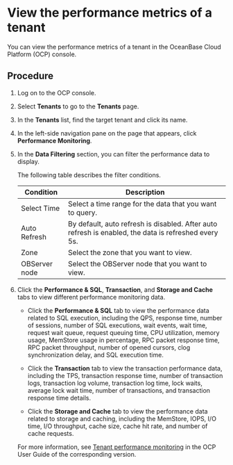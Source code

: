 # View the performance metrics of a tenant

You can view the performance metrics of a tenant in the OceanBase Cloud Platform (OCP) console.

## Procedure

1. Log on to the OCP console.

2. Select **Tenants** to go to the **Tenants** page.

3. In the **Tenants** list, find the target tenant and click its name.

4. In the left-side navigation pane on the page that appears, click **Performance Monitoring**.

5. In the **Data Filtering** section, you can filter the performance data to display.

   The following table describes the filter conditions.

   | **Condition** | **Description** |
   |----------------|-------------------------------------------------------------------------------------------------------------------------------------------------------------------|
   | Select Time | Select a time range for the data that you want to query.  |
   | Auto Refresh | By default, auto refresh is disabled. After auto refresh is enabled, the data is refreshed every 5s.  |
   | Zone | Select the zone that you want to view.  |
   | OBServer node | Select the OBServer node that you want to view.  |

   <!-- ![06091755](https://obbusiness-private.oss-cn-shanghai.aliyuncs.com/doc/img/ocp/401/tenent-performance.png) -->

6. Click the **Performance & SQL**, **Transaction**, and **Storage and Cache** tabs to view different performance monitoring data.

   * Click the **Performance & SQL** tab to view the performance data related to SQL execution, including the QPS, response time, number of sessions, number of SQL executions, wait events, wait time, request wait queue, request queuing time, CPU utilization, memory usage, MemStore usage in percentage, RPC packet response time, RPC packet throughput, number of opened cursors, clog synchronization delay, and SQL execution time.

   * Click the **Transaction** tab to view the transaction performance data, including the TPS, transaction response time, number of transaction logs, transaction log volume, transaction log time, lock waits, average lock wait time, number of transactions, and transaction response time details.

   * Click the **Storage and Cache** tab to view the performance data related to storage and caching, including the MemStore, IOPS, I/O time, I/O throughput, cache size, cache hit rate, and number of cache requests.

   For more information, see [Tenant performance monitoring](https://en.oceanbase.com/docs/community-ocp-en-10000000000840303) in the OCP User Guide of the corresponding version.
